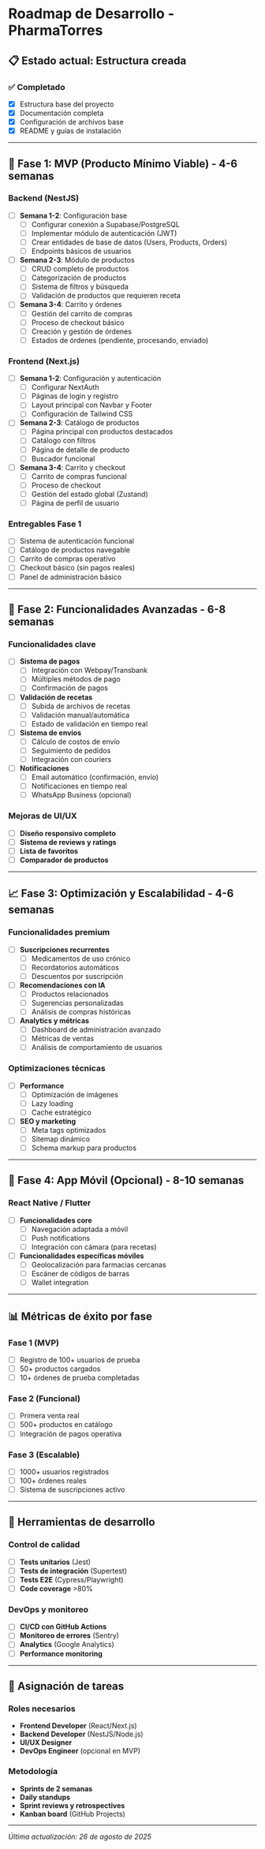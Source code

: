 # Roadmap de Desarrollo - PharmaTorres

## 📋 Estado actual: **Estructura creada**

### ✅ Completado
- [x] Estructura base del proyecto
- [x] Documentación completa
- [x] Configuración de archivos base
- [x] README y guías de instalación

---

## 🎯 Fase 1: MVP (Producto Mínimo Viable) - **4-6 semanas**

### Backend (NestJS)
- [ ] **Semana 1-2**: Configuración base
  - [ ] Configurar conexión a Supabase/PostgreSQL
  - [ ] Implementar módulo de autenticación (JWT)
  - [ ] Crear entidades de base de datos (Users, Products, Orders)
  - [ ] Endpoints básicos de usuarios

- [ ] **Semana 2-3**: Módulo de productos
  - [ ] CRUD completo de productos
  - [ ] Categorización de productos
  - [ ] Sistema de filtros y búsqueda
  - [ ] Validación de productos que requieren receta

- [ ] **Semana 3-4**: Carrito y órdenes
  - [ ] Gestión del carrito de compras
  - [ ] Proceso de checkout básico
  - [ ] Creación y gestión de órdenes
  - [ ] Estados de órdenes (pendiente, procesando, enviado)

### Frontend (Next.js)
- [ ] **Semana 1-2**: Configuración y autenticación
  - [ ] Configurar NextAuth
  - [ ] Páginas de login y registro
  - [ ] Layout principal con Navbar y Footer
  - [ ] Configuración de Tailwind CSS

- [ ] **Semana 2-3**: Catálogo de productos
  - [ ] Página principal con productos destacados
  - [ ] Catálogo con filtros
  - [ ] Página de detalle de producto
  - [ ] Buscador funcional

- [ ] **Semana 3-4**: Carrito y checkout
  - [ ] Carrito de compras funcional
  - [ ] Proceso de checkout
  - [ ] Gestión del estado global (Zustand)
  - [ ] Página de perfil de usuario

### Entregables Fase 1
- [ ] Sistema de autenticación funcional
- [ ] Catálogo de productos navegable
- [ ] Carrito de compras operativo
- [ ] Checkout básico (sin pagos reales)
- [ ] Panel de administración básico

---

## 🚀 Fase 2: Funcionalidades Avanzadas - **6-8 semanas**

### Funcionalidades clave
- [ ] **Sistema de pagos**
  - [ ] Integración con Webpay/Transbank
  - [ ] Múltiples métodos de pago
  - [ ] Confirmación de pagos

- [ ] **Validación de recetas**
  - [ ] Subida de archivos de recetas
  - [ ] Validación manual/automática
  - [ ] Estado de validación en tiempo real

- [ ] **Sistema de envíos**
  - [ ] Cálculo de costos de envío
  - [ ] Seguimiento de pedidos
  - [ ] Integración con couriers

- [ ] **Notificaciones**
  - [ ] Email automático (confirmación, envío)
  - [ ] Notificaciones en tiempo real
  - [ ] WhatsApp Business (opcional)

### Mejoras de UI/UX
- [ ] **Diseño responsivo completo**
- [ ] **Sistema de reviews y ratings**
- [ ] **Lista de favoritos**
- [ ] **Comparador de productos**

---

## 📈 Fase 3: Optimización y Escalabilidad - **4-6 semanas**

### Funcionalidades premium
- [ ] **Suscripciones recurrentes**
  - [ ] Medicamentos de uso crónico
  - [ ] Recordatorios automáticos
  - [ ] Descuentos por suscripción

- [ ] **Recomendaciones con IA**
  - [ ] Productos relacionados
  - [ ] Sugerencias personalizadas
  - [ ] Análisis de compras históricas

- [ ] **Analytics y métricas**
  - [ ] Dashboard de administración avanzado
  - [ ] Métricas de ventas
  - [ ] Análisis de comportamiento de usuarios

### Optimizaciones técnicas
- [ ] **Performance**
  - [ ] Optimización de imágenes
  - [ ] Lazy loading
  - [ ] Cache estratégico

- [ ] **SEO y marketing**
  - [ ] Meta tags optimizados
  - [ ] Sitemap dinámico
  - [ ] Schema markup para productos

---

## 📱 Fase 4: App Móvil (Opcional) - **8-10 semanas**

### React Native / Flutter
- [ ] **Funcionalidades core**
  - [ ] Navegación adaptada a móvil
  - [ ] Push notifications
  - [ ] Integración con cámara (para recetas)

- [ ] **Funcionalidades específicas móviles**
  - [ ] Geolocalización para farmacias cercanas
  - [ ] Escáner de códigos de barras
  - [ ] Wallet integration

---

## 📊 Métricas de éxito por fase

### Fase 1 (MVP)
- [ ] Registro de 100+ usuarios de prueba
- [ ] 50+ productos cargados
- [ ] 10+ órdenes de prueba completadas

### Fase 2 (Funcional)
- [ ] Primera venta real
- [ ] 500+ productos en catálogo
- [ ] Integración de pagos operativa

### Fase 3 (Escalable)
- [ ] 1000+ usuarios registrados
- [ ] 100+ órdenes reales
- [ ] Sistema de suscripciones activo

---

## 🔧 Herramientas de desarrollo

### Control de calidad
- [ ] **Tests unitarios** (Jest)
- [ ] **Tests de integración** (Supertest)
- [ ] **Tests E2E** (Cypress/Playwright)
- [ ] **Code coverage** >80%

### DevOps y monitoreo
- [ ] **CI/CD con GitHub Actions**
- [ ] **Monitoreo de errores** (Sentry)
- [ ] **Analytics** (Google Analytics)
- [ ] **Performance monitoring**

---

## 👥 Asignación de tareas

### Roles necesarios
- **Frontend Developer** (React/Next.js)
- **Backend Developer** (NestJS/Node.js)
- **UI/UX Designer**
- **DevOps Engineer** (opcional en MVP)

### Metodología
- **Sprints de 2 semanas**
- **Daily standups**
- **Sprint reviews y retrospectives**
- **Kanban board** (GitHub Projects)

---

*Última actualización: 26 de agosto de 2025*
